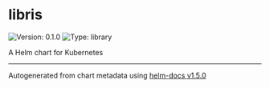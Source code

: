 # libris

![Version: 0.1.0](https://img.shields.io/badge/Version-0.1.0-informational?style=flat-square) ![Type: library](https://img.shields.io/badge/Type-library-informational?style=flat-square)

A Helm chart for Kubernetes

----------------------------------------------
Autogenerated from chart metadata using [helm-docs v1.5.0](https://github.com/norwoodj/helm-docs/releases/v1.5.0)

